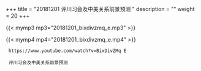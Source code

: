 +++
title = "20181201  评川习会及中美关系前景预测 "
description = ""
weight = 20
+++

{{< mymp3 mp3="20181201_bixdivzmq_e.mp3" >}}

{{< mymp4 mp4="20181201_bixdivzmq_e.mp4" >}}

     https://www.youtube.com/watch?v=BixDivZMq E 
     
     评川习会及中美关系前景预测 
